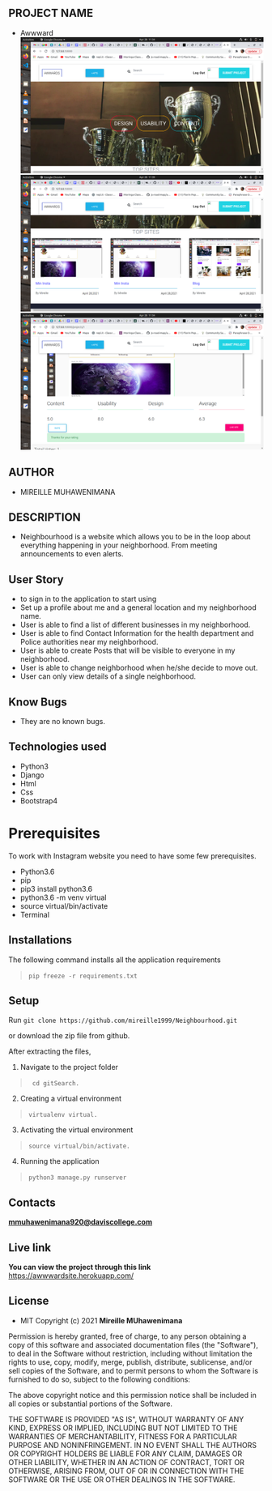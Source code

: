 ## PROJECT  NAME 
 - Awwward
![app](https://raw.githubusercontent.com/mireille1999/Awwward/main/media/2.png)
![app](https://raw.githubusercontent.com/mireille1999/Awwward/main/media/3.png)
![app](https://raw.githubusercontent.com/mireille1999/Awwward/main/media/1.png)

## AUTHOR 
 - MIREILLE MUHAWENIMANA

 ## DESCRIPTION 
 - Neighbourhood is a website which allows you to be in the loop about everything happening in your neighborhood. From meeting announcements to even alerts.



## User Story

- to sign in to the application to start using
- Set up a profile about me and a general location and my neighborhood name.
- User is able to find a list of different businesses in my neighborhood.
- User is able to find  Contact Information for the health department and Police authorities near my neighborhood.
- User is able to create Posts that will be visible to everyone in my neighborhood.
- User is able to change neighborhood when he/she decide to move out.
- User can only view details of a single neighborhood.

## Know Bugs

- They are no known bugs.

## Technologies used
* Python3
* Django
* Html
* Css
* Bootstrap4


# Prerequisites

To work with Instagram website you need to have some few prerequisites.

- Python3.6
- pip
- pip3 install python3.6
- python3.6 -m venv virtual
- source virtual/bin/activate
- Terminal

## Installations

The following command installs all the application requirements
>``pip freeze -r requirements.txt``

## Setup
Run 
``git clone https://github.com/mireille1999/Neighbourhood.git``

or download the zip file from github.

After extracting the files, 

1. Navigate to the project folder
>`` cd gitSearch.`` 

2. Creating a virtual environment
>``virtualenv virtual.``

3. Activating the virtual environment
>``source virtual/bin/activate.``

4. Running the application
>``python3 manage.py runserver``



## Contacts 
**mmuhawenimana920@daviscollege.com**


## Live link 
**You can view the project through this link**
https://awwwardsite.herokuapp.com/


## License 
* MIT 
Copyright (c) 2021 **Mireille MUhawenimana**

Permission is hereby granted, free of charge, to any person obtaining a copy of this software and associated documentation files (the "Software"), to deal in the Software without restriction, including without limitation the rights to use, copy, modify, merge, publish, distribute, sublicense, and/or sell copies of the Software, and to permit persons to whom the Software is furnished to do so, subject to the following conditions:

The above copyright notice and this permission notice shall be included in all copies or substantial portions of the Software.

THE SOFTWARE IS PROVIDED "AS IS", WITHOUT WARRANTY OF ANY KIND, EXPRESS OR IMPLIED, INCLUDING BUT NOT LIMITED TO THE WARRANTIES OF MERCHANTABILITY, FITNESS FOR A PARTICULAR PURPOSE AND NONINFRINGEMENT. IN NO EVENT SHALL THE AUTHORS OR COPYRIGHT HOLDERS BE LIABLE FOR ANY CLAIM, DAMAGES OR OTHER LIABILITY, WHETHER IN AN ACTION OF CONTRACT, TORT OR OTHERWISE, ARISING FROM, OUT OF OR IN CONNECTION WITH THE SOFTWARE OR THE USE OR OTHER DEALINGS IN THE SOFTWARE.
